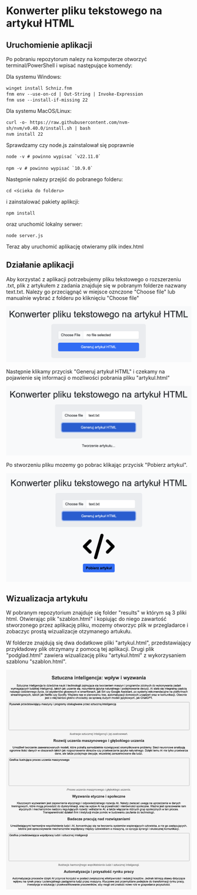 # Konwerter pliku tekstowego na artykuł HTML
## Uruchomienie aplikacji

Po pobraniu repozytorum nalezy na komputerze otworzyć terminal/PowerShell i wpisać następujące komendy:

Dla systemu Windows:
```
winget install Schniz.fnm
fnm env --use-on-cd | Out-String | Invoke-Expression
fnm use --install-if-missing 22
```

Dla systemu MacOS/Linux:
```
curl -o- https://raw.githubusercontent.com/nvm-sh/nvm/v0.40.0/install.sh | bash
nvm install 22
```

Sprawdzamy czy node.js zainstalował się poprawnie
```
node -v # powinno wypisać `v22.11.0`

npm -v # powinno wypisać `10.9.0`
```

Następnie nalezy przejść do pobranego folderu:
```
cd <ścieka do folderu>
```

i zainstalować pakiety aplikcji:
```
npm install
```

oraz uruchomić lokalny serwer:
```
node server.js
```

Teraz aby uruchomić aplikację otwieramy plik index.html

## Działanie aplikacji
Aby korzystać z aplikacji potrzebujemy pliku tekstowego o rozszerzeniu .txt, plik z artykułem z zadania znajduje się w pobranym folderze nazwany text.txt.
Nalezy go przeciągnąć w miejsce oznczone "Choose file" lub manualnie wybrać z folderu po kliknięciu "Choose file"

![](/images/image1.png)

Następnie klikamy przycisk "Generuj artykuł HTML" i czekamy na pojawienie się informacji o mozliwości pobrania pliku "artykul.html"

![](/images/image2.png)

Po stworzeniu pliku mozemy go pobrac klikając przycisk "Pobierz artykul".

![](/images/image3.png)

## Wizualizacja artykułu

W pobranym repozytorium znajduje się folder "results" w którym są 3 pliki html. Otwierając plik "szablon.html" i kopiując do niego zawartość stworzonego przez aplikację pliku, mozemy otworzyc plik w przegladarce i zobaczyc prostą wizualizacje otzymanego artukułu.

W folderze znajdują się dwa dodatkowe pliki "artykul.html", przedstawiający przykładowy plik otrzymany z pomocą tej aplikacji. Drugi plik "podglad.html" zawiera wizualizację pliku "artykul.html" z wykorzysaniem szablonu "szablon.html".

![](/images/image4.png)